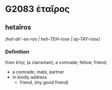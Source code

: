 # G2083 ἑταῖρος

## hetaîros

_(het-ah'-ee-ros | heh-TEH-rose | ay-TAY-rose)_

### Definition

from ἔτης (a clansman); a comrade; fellow, friend; 

- a comrade, mate, partner
- in kindly address
  - friend, (my good friend)
